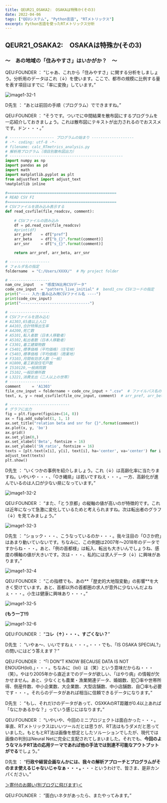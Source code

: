 ```yaml
---
title: QEUR21_OSAKA2:　OSAKAは特殊か(その3)
date: 2022-04-06
tags: ["QEUシステム", "Python言語", "RTメトリックス"]
excerpt: Python言語を使ったRTメトリックス分析
---
```


## QEUR21_OSAKA2:　OSAKAは特殊か(その3)

### ～　あの地域の「住みやすさ」はいかがか？　～

QEU:FOUNDER ： “じゃあ、これから「住みやすさ」に関する分析をしましょう。分析用のデータはこれ（↓）を使います。ここで、都市の規模に比例する量を表す項目はすでに「率に変換」しています。”

![image1-32-1](/2022-04-06-QEUR21_OSAKA2/image1-32-1.jpg)

D先生 ： “あとは前回の手順（プログラム）でできますね。”

QEU:FOUNDER ： “そうです。ついでに中間結果を散布図にするプログラムを一応紹介しておきましょう。これは散布図にテキストが出力されるのでおススメです。ドン・・・。”

```python
# -------------------- プログラムの始まり -------------------
# -*- coding: utf-8 -*-
# filename: calc_RTmetrics_analysis.py
# 解析用プログラム（項目別散布図出力）
# ---------------------------------------------------
import numpy as np
import pandas as pd
import math
import matplotlib.pyplot as plt
from adjustText import adjust_text
%matplotlib inline

#=================================================
# READ CSV FI
#=================================================
# CSVファイルを読み込み表示する
def read_csvfile(file_readcsv, comment): 
 
    # CSVファイルの読み込み
    df = pd.read_csv(file_readcsv) 
    #print(df)
    arr_pref    = df["pref"]
    arr_beta    = df["b_{}".format(comment)]   
    arr_snr     = df["s_{}".format(comment)]

    return arr_pref, arr_beta, arr_snr

# ------------------
# フォルダ名の指定
foldername  = "C:/Users/XXXX/"  # My project folder

# ------------------
nam_cnv_input   = "感度SN比用CSVデータ" 
code_cnv_input  = "pattern_live_initial" #  bend1_cnv CSVコードの指定
print("---- 入力:畳み込み用CSVファイル名 ----")
print(code_cnv_input)
print("-------------------------------")

# ------------------
# CSVファイルを読み込む
# A1303,65歳以上人口
# A4103,合計特殊出生率
# A4200,死亡数
# A5101,転入者数（日本人移動者）
# A5102,転出者数（日本人移動者）
# C3301,着工建築物数
# C5401,標準価格（平均価格）（住宅地）
# C5403,標準価格（平均価格）（商業地）
# F3103,月間有効求人数（一般）
# H1800,着工新設住宅戸数
# I510120,一般病院数
# I5102,一般診療所数
# L3221,消費支出（二人以上の世帯）
# ------------------
comment     = 'A1303'
file_cnv_input = foldername + code_cnv_input + ".csv"  # ファイルパス名の生成 
text, x, y = read_csvfile(file_cnv_input, comment)  # arr_pref, arr_beta, arr_snr

# ---------------------------
# グラフに出力
fig = plt.figure(figsize=(14, 8))
ax = fig.add_subplot(1, 1, 1)
ax.set_title("relation beta and snr for {}".format(comment))
ax.plot(x, y, 'bo')
ax.grid()
ax.set_ylim(0,)
ax.set_xlabel('Beta', fontsize = 16)
ax.set_ylabel('SN_ratio', fontsize = 16)
texts = [plt.text(x[i], y[i], text[i], ha='center', va='center') for i in range(len(x))]
adjust_text(texts)
plt.show()

```

D先生 ： “いくつかの事例を紹介しましょう。これ（↓）は高齢化率に当たりますね。いやいや・・・、「Oき縄県」は若いですねえ・・・。一方、高齢化が進んでいるのは人口が少ない県になっています。”

![image1-32-2](/2022-04-06-QEUR21_OSAKA2/image1-32-2.jpg)

QEU:FOUNDER ： “また、「とう京都」の縦軸の値が高いのが特徴的です。これは近年になって急激に変化しているためと考えられますね。次は転出者のグラフ（↓）を見てみましょう。”

![image1-32-3](/2022-04-06-QEUR21_OSAKA2/image1-32-3.jpg)

D先生 ： “ショック・・・、こうなっているのか・・・。我々注目の「Oさか府」はあまり動いていないです。ちなみに、この例題は2007年～2018年のデータですからね・・・。あと、「例の首都様」は転入、転出も大きいんでしょうね、感度の横軸の値が大きいです。次は・・・、私的には求人データ（↓）に興味があります。”

![image1-32-4](/2022-04-06-QEUR21_OSAKA2/image1-32-4.jpg)

QEU:FOUNDER ： “この指標でも、あの**「歴史的大地殻変動」の影響**を大きく受けています。あと、首都以外の首都圏の求人が意外に少ないんだよねぇ・・・。小生は健康に興味あり・・・。”

![image1-32-5](/2022-04-06-QEUR21_OSAKA2/image1-32-5.jpg)

**(もう一丁!!)**

![image1-32-6](/2022-04-06-QEUR21_OSAKA2/image1-32-6.jpg)

QEU:FOUNDER ： “**コレ（↑）・・・、すごくない？**”

D先生 ： “いやぁ～、いいですねぇ・・・。・・・でも、「IS OSAKA SPECIAL?」の問いにはどう答えます？”

QEU:FOUNDER ： “「I DON”T KNOW BECAUSE DATA IS NOT ENOUGH(lol).」・・・。ちなみに（lol）は（笑）という意味だからね・・・（笑）。やはり2005年から直近までのデータが欲しい、「はやり病」の情報が欠かせません。あと、少なくとも農業・漁業関連データ、婚姻数、犯〇率や世帯所得、倒産件数、中小企業数、大企業数、大型店舗数、中小店舗数、自〇率も必要です・・・。それらのデータがあれば相当に信頼できるデータになります。”

D先生 ： “もし、それだけのデータがあって、OSXKAのRT距離が0.4以上あれば「なにかあるかな？」っていう感じにはなります。”

QEU:FOUNDER ： “いやいや、今回のミニプロジェクトは面白かった・・・。率直、RTメトリックスはいいツールだとは思うが、RT法はもうダメだと思っていました。もともとRT法は画像を想定としたソルーションでしたが、現代では画像の判別はNeural Netに完全に支配されてしまいました。それでも、**今回のようなマルチRT法の応用テーマであれば他の手法では到達不可能なアウトプットがでる**でしょう。”

D先生 ： “**行政や経営企画なんかには、我々の解析アプローチとプログラムがそのまま使えるじゃないじゃなぁ・・・。**・・・というわけで、皆さま、是非カンパください。”

[＞寄付のお願い(別ブログに飛びます)＜](https://jpnqeur21vinsp.blogspot.com/2022/02/qeur21osaka2osaka3.html)

QEU:FOUNDER ： “面白いネタがあったら、またやってみます。”
